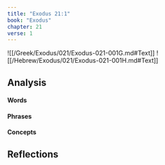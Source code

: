 ```yaml
---
title: "Exodus 21:1"
book: "Exodus"
chapter: 21
verse: 1
---
```

![[/Greek/Exodus/021/Exodus-021-001G.md#Text]]
![[/Hebrew/Exodus/021/Exodus-021-001H.md#Text]]

## Analysis

#### Words

#### Phrases

#### Concepts

## Reflections
